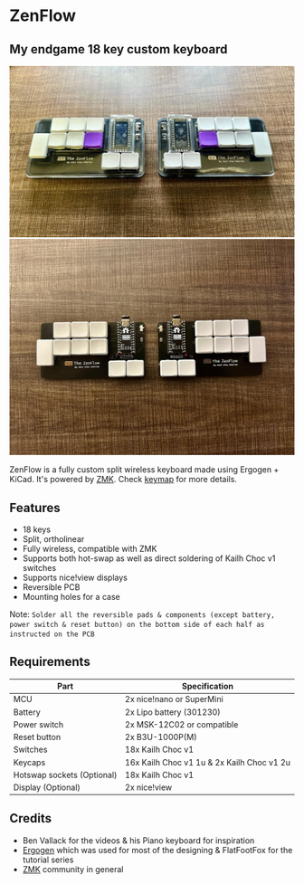 # ZenFlow
## My endgame 18 key custom keyboard 
![Photo](images/zenFlow-case.jpg)
![Photo](images/zenFlow.jpg)


ZenFlow is a fully custom split wireless keyboard made using Ergogen + KiCad. It's powered by [ZMK](https://zmk.dev/). Check [keymap](./keymap) for more details. 
## Features

- 18 keys
- Split, ortholinear
- Fully wireless, compatible with ZMK
- Supports both hot-swap as well as direct soldering of Kailh Choc v1 switches
- Supports nice!view displays
- Reversible PCB
- Mounting holes for a case


Note: `Solder all the reversible pads & components (except battery, power switch & reset button) on the bottom side of each half as instructed on the PCB` 

## Requirements
| Part | Specification |
| ------ | ------ |
| MCU | 2x nice!nano or SuperMini |
| Battery | 2x Lipo battery (301230)|
| Power switch | 2x MSK-12C02 or compatible |
| Reset button | 2x B3U-1000P(M) |
| Switches | 18x Kailh Choc v1 |
| Keycaps | 16x Kailh Choc v1 1u & 2x Kailh Choc v1 2u |
| Hotswap sockets (Optional) | 18x Kailh Choc v1 |
| Display (Optional) | 2x nice!view |

## Credits
- Ben Vallack for the videos & his Piano keyboard for inspiration
- [Ergogen](https://docs.ergogen.xyz/) which was used for most of the designing & FlatFootFox for the tutorial series 
- [ZMK](https://zmk.dev/) community in general
